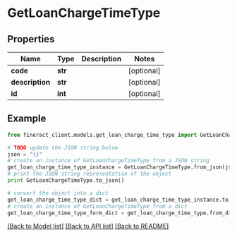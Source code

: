 # GetLoanChargeTimeType


## Properties

Name | Type | Description | Notes
------------ | ------------- | ------------- | -------------
**code** | **str** |  | [optional] 
**description** | **str** |  | [optional] 
**id** | **int** |  | [optional] 

## Example

```python
from fineract_client.models.get_loan_charge_time_type import GetLoanChargeTimeType

# TODO update the JSON string below
json = "{}"
# create an instance of GetLoanChargeTimeType from a JSON string
get_loan_charge_time_type_instance = GetLoanChargeTimeType.from_json(json)
# print the JSON string representation of the object
print GetLoanChargeTimeType.to_json()

# convert the object into a dict
get_loan_charge_time_type_dict = get_loan_charge_time_type_instance.to_dict()
# create an instance of GetLoanChargeTimeType from a dict
get_loan_charge_time_type_form_dict = get_loan_charge_time_type.from_dict(get_loan_charge_time_type_dict)
```
[[Back to Model list]](../README.md#documentation-for-models) [[Back to API list]](../README.md#documentation-for-api-endpoints) [[Back to README]](../README.md)


